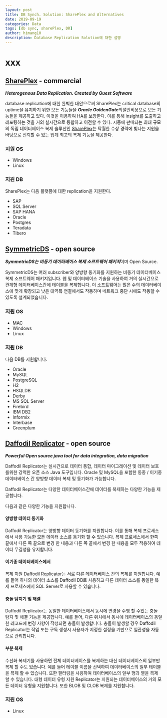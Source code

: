 ```yaml
---
layout: post
title: DB Synch. Solution: SharePlex and Alternatives
date: 2019-09-19
categories: Data
tags: [db sync, sharePlex, DR]
author: himang10
description: Database Replication Solution에 대한 설명
---
```

xxx
============

## [SharePlex](https://alternativeto.net/software/shareplex/) - commercial
***Heterogenous Data Replication. Created by Quest Software***

database replication에 대한 완벽한 대안으로써 SharePlex는 critical database의 uptime을 유지하기 위한 모든 기능들을 ***Oracle GoldenGate***의절반비용으로 모든 기능들을 제공하고 있다.
이것을 이용하여 HA를 보장한다. 이를 통해 insight를 도출하고 레포팅하는 것을 거의 실시간으로 통합하고 이전할 수 있다. 시중에 판매되는 최대 규모의 독립 데이터베이스 복제 솔루션인 [SharePlex](https://www.quest.com/products/shareplex/)는 탁월한 수상 경력에 빛나는 지원을 바탕으로 신뢰할 수 있는 업계 최고의 복제 기능을 제공한다. 

### 지원 OS
* Windows
* Linux

### 지원 DB
SharePlex는 다음 플랫폼에 대한 replication을 지원한다.
- SAP
- SQL Server
- SAP HANA
- Oracle
- Postgres
- Teradata
- Tibero

## [SymmetricDS](https://alternativeto.net/software/symmetricds/) - open source
***SymmetricDS는 비동기 데이터베이스 복제 소프트웨어 패키지***이며 Open Source.

SymmetricDS는 여러 subscriber와 양방향 동기화를 지원하는 비동기 데이터베이스 복제 소프트웨어 패키지입니다. 웹 및 데이터베이스 기술을 사용하여 거의 실시간으로 관계형 데이터베이스간에 테이블을 복제합니다. 이 소프트웨어는 많은 수의 데이터베이스에 맞게 확장되고 낮은 대역폭 연결에서도 작동하며 네트워크 중단 시에도 작동할 수 있도록 설계되었습니다. 
### 지원 OS
* MAC
* Windows
* Linux

### 지원 DB
다음 DB를 지원합니다.
- Oracle
- MySQL
- PostgreSQL
- H2
- HSQLDB
- Derby
- MS SQL Server
- Firebird
- IBM DB2
- Informix
- Interbase
- Greenplum

## [Daffodil Replicator](https://alternativeto.net/software/daffodil-replicator-os-/) - open source
***Powerful Open source java tool for data integration, data migration***

Daffodil Replicator는 실시간으로 데이터 통합, 데이터 마이그레이션 및 데이터 보호를위한 강력한 오픈 소스 Java 도구입니다. Oracle 및 MySQL을 포함한 동종 / 이기종 데이터베이스 간 양방향 데이터 복제 및 동기화가 가능합니다.

Daffodil Replicator는 다양한 데이터베이스간에 데이터를 복제하는 다양한 기능을 제공합니다. 

다음과 같은 다양한 기능을 지원합니다.

#### 양방향 데이터 동기화 
Daffodil Replicator는 양방향 데이터 동기화를 지원합니다. 이를 통해 복제 프로세스에서 사용 가능한 모든 데이터 소스를 동기화 할 수 있습니다. 복제 프로세스에서 한쪽 끝에서 다른 쪽 끝으로 변경 한 내용과 다른 쪽 끝에서 변경 한 내용을 모두 적용하여 데이터 무결성을 유지합니다.

#### 이기종 데이터베이스에서 
복제 지원 Daffodil Replicator는 서로 다른 데이터베이스 간의 복제를 지원합니다. 예를 들어 하나의 데이터 소스를 Daffodil DB로 사용하고 다른 데이터 소스를 동일한 복제 프로세스에서 SQL Server로 사용할 수 있습니다.

#### 충돌 탐지기 및 해결 
Daffodil Replicator는 동일한 데이터베이스에서 동시에 변경을 수행 할 수있는 충돌 탐지 및 해결 기능을 제공합니다. 예를 들어, 다른 위치에서 동시에 데이터베이스의 동일한 레코드에 변경 사항이 작성되면 충돌이 발생합니다. 충돌이 발생할 경우 Daffodil Replicator는 작업 또는 구독 생성시 사용자가 지정한 설정을 기반으로 일관성을 자동으로 관리합니다.

#### 부분 복제 
수선화 복제기를 사용하면 전체 데이터베이스를 복제하는 대신 데이터베이스의 일부만 복제 할 수도 있습니다. 예를 들어 테이블 이름을 선택하여 데이터베이스의 일부 테이블을 복제 할 수 있습니다. 또한 필터링을 사용하여 데이터베이스의 일부 행과 열을 복제 할 수 있습니다. 
대형 데이터 유형 지원 Replicator는 지원되는 데이터베이스의 거의 모든 데이터 유형을 지원합니다. 또한 BLOB 및 CLOB 복제를 지원합니다.

### 지원 OS
* Linux
